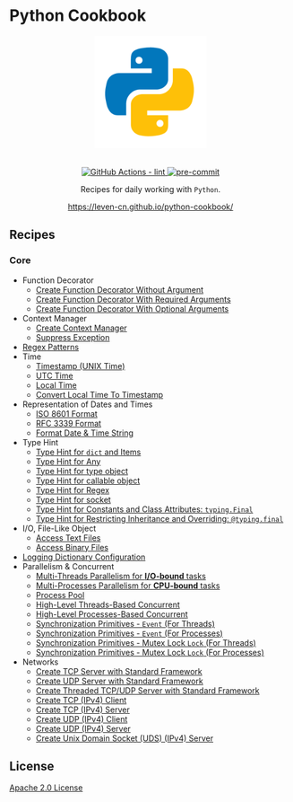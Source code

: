 # Python Cookbook

<section align="center">
  <img src="https://raw.githubusercontent.com/leven-cn/python-cookbook/main/.python-logo.png"
    alt="Python Logo" width="200" height="200" title="Python Logo">
  <br><br>
  <p>
    <a href="https://github.com/leven-cn/python-cookbook/actions/workflows/lint.yml">
      <img src="https://github.com/leven-cn/python-cookbook/actions/workflows/lint.yml/badge.svg"
      alt="GitHub Actions - lint" style="max-width:100%;">
    </a>
    <a href="https://github.com/pre-commit/pre-commit">
      <img src="https://img.shields.io/badge/pre--commit-enabled-brightgreen?logo=pre-commit&logoColor=white"
      alt="pre-commit" style="max-width:100%;">
    </a>
  </p>
  <p>Recipes for daily working with <code>Python</code>.</p>
  <p><a href="https://leven-cn.github.io/python-cookbook/">https://leven-cn.github.io/python-cookbook/</a></p>
</section>

## Recipes

### Core

- Function Decorator
  - [Create Function Decorator Without Argument](https://github.com/leven-cn/python-cookbook/recipes/core/function_decorator_no_args)
  - [Create Function Decorator With Required Arguments](https://github.com/leven-cn/python-cookbook/recipes/core/function_decorator_args_required)
  - [Create Function Decorator With Optional Arguments](https://github.com/leven-cn/python-cookbook/recipes/core/function_decorator_args_optional)
- Context Manager
  - [Create Context Manager](https://github.com/leven-cn/python-cookbook/recipes/core/context_manager)
  - [Suppress Exception](https://leven-cn.github.io/python-cookbook/recipes/core/suppress_exception)
- [Regex Patterns](https://github.com/leven-cn/python-cookbook/recipes/core/regex_patterns)
- Time
  - [Timestamp (UNIX Time)](https://github.com/leven-cn/python-cookbook/recipes/core/timestamp)
  - [UTC Time](https://github.com/leven-cn/python-cookbook/recipes/core/utc_time)
  - [Local Time](https://github.com/leven-cn/python-cookbook/recipes/core/local_time)
  - [Convert Local Time To Timestamp](https://github.com/leven-cn/python-cookbook/recipes/core/local_time_to_timestamp)
- Representation of Dates and Times
  - [ISO 8601 Format](https://github.com/leven-cn/python-cookbook/recipes/core/iso_8601_fmt)
  - [RFC 3339 Format](https://github.com/leven-cn/python-cookbook/recipes/core/rfc_3339_fmt)
  - [Format Date & Time String](https://github.com/leven-cn/python-cookbook/recipes/core/time_str_fmt)
- Type Hint
  - [Type Hint for `dict` and Items](https://github.com/leven-cn/python-cookbook/recipes/core/type_hint_for_dict_items)
  - [Type Hint for Any](https://github.com/leven-cn/python-cookbook/recipes/core/type_hint_for_any)
  - [Type Hint for type object](https://github.com/leven-cn/python-cookbook/recipes/core/type_hint_for_type)
  - [Type Hint for callable object](https://github.com/leven-cn/python-cookbook/recipes/core/type_hint_for_callable)
  - [Type Hint for Regex](https://github.com/leven-cn/python-cookbook/recipes/core/type_hint_for_regex)
  - [Type Hint for socket](https://github.com/leven-cn/python-cookbook/recipes/core/type_hint_for_socket)
  - [Type Hint for Constants and Class Attributes: `typing.Final`](https://github.com/leven-cn/python-cookbook/recipes/core/type_hint_for_constant)
  - [Type Hint for Restricting Inheritance and Overriding: `@typing.final`](https://github.com/leven-cn/python-cookbook/recipes/core/type_hint_for_inheritance)
- I/O, File-Like Object
  - [Access Text Files](https://github.com/leven-cn/python-cookbook/recipes/core/text_io)
  - [Access Binary Files](https://github.com/leven-cn/python-cookbook/recipes/core/binary_io)
- [Logging Dictionary Configuration](https://github.com/leven-cn/python-cookbook/recipes/core/logging_config)
- Parallelism & Concurrent
  - [Multi-Threads Parallelism for **I/O-bound** tasks](https://github.com/leven-cn/python-cookbook/recipes/core/multi_threads)
  - [Multi-Processes Parallelism for **CPU-bound** tasks](https://github.com/leven-cn/python-cookbook/recipes/core/multi_processes)
  - [Process Pool](https://github.com/leven-cn/python-cookbook/recipes/core/process_pool)
  - [High-Level Threads-Based Concurrent](https://github.com/leven-cn/python-cookbook/recipes/core/concurrent_threads)
  - [High-Level Processes-Based Concurrent](https://github.com/leven-cn/python-cookbook/recipes/core/concurrent_processes)
  - [Synchronization Primitives - `Event` (For Threads)](https://github.com/leven-cn/python-cookbook/recipes/core/synchronization_event_threads)
  - [Synchronization Primitives - `Event` (For Processes)](https://github.com/leven-cn/python-cookbook/recipes/core/synchronization_event_processes)
  - [Synchronization Primitives - Mutex Lock `Lock` (For Threads)](https://github.com/leven-cn/python-cookbook/recipes/core/synchronization_lock_threads)
  - [Synchronization Primitives - Mutex Lock `Lock` (For Processes)](https://github.com/leven-cn/python-cookbook/recipes/core/synchronization_lock_processes)
- Networks
  - [Create TCP Server with Standard Framework](https://github.com/leven-cn/python-cookbook/recipes/core/tcp_server_std)
  - [Create UDP Server with Standard Framework](https://github.com/leven-cn/python-cookbook/recipes/core/udp_server_std)
  - [Create Threaded TCP/UDP Server with Standard Framework](https://github.com/leven-cn/python-cookbook/recipes/core/threaded_server_std)
  - [Create TCP (IPv4) Client](https://github.com/leven-cn/python-cookbook/recipes/core/tcp_ipv4_client)
  - [Create TCP (IPv4) Server](https://github.com/leven-cn/python-cookbook/recipes/core/tcp_ipv4_server)
  - [Create UDP (IPv4) Client](https://github.com/leven-cn/python-cookbook/recipes/core/udp_ipv4_client)
  - [Create UDP (IPv4) Server](https://github.com/leven-cn/python-cookbook/recipes/core/udp_ipv4_server)
  - [Create Unix Domain Socket (UDS) (IPv4) Server](https://github.com/leven-cn/python-cookbook/recipes/core/uds_ipv4_server)

## License

[Apache 2.0 License](https://github.com/leven-cn/python-cookbook/blob/main/LICENSE)
